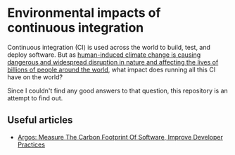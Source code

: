 # Environmental impacts of continuous integration

Continuous integration (CI) is used across the world to build, test, and deploy software. But as [human-induced climate change is causing dangerous and widespread disruption in nature and affecting the lives of billions of people around the world](https://www.ipcc.ch/report/ar6/wg2/resources/press/press-release/), what impact does running all this CI have on the world?

Since I couldn't find any good answers to that question, this repository is an attempt to find out.

## Useful articles

- [Argos: Measure The Carbon Footprint Of Software, Improve Developer Practices](https://marmelab.com/blog/2020/11/26/argos-sustainable-development.html)
